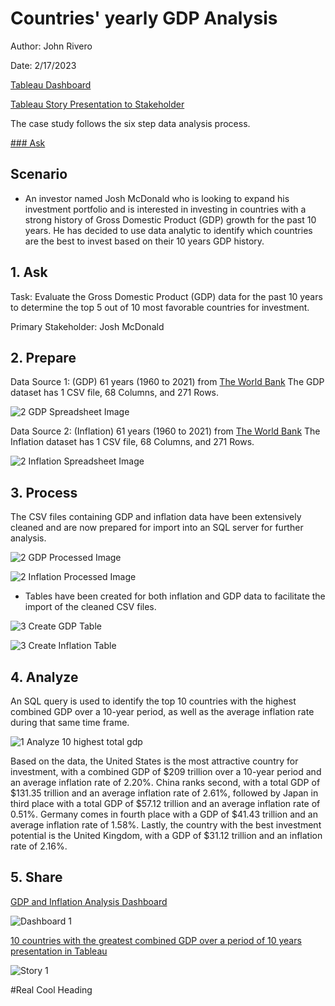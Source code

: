 # Countries' yearly GDP Analysis

Author: John Rivero

Date: 2/17/2023

[Tableau Dashboard](https://public.tableau.com/app/profile/john.r6470/viz/Top10countrieswiththehighestGDPforinvestmentopportunitiesDashboard_/Dashboard1)

[Tableau Story Presentation to Stakeholder](https://public.tableau.com/app/profile/john.r6470/viz/Top10countrieswiththehighestGDPforinvestmentopportunitiesStory_/Story1)

The case study follows the six step data analysis process.

[### Ask](#1-Ask)




## Scenario

- An investor named Josh McDonald who is looking to expand his investment portfolio and is interested in investing in countries with a strong history of Gross Domestic Product (GDP) growth for the past 10 years. He has decided to use data analytic to identify which countries are the best to invest based on their 10 years GDP history.


## 1. Ask

 Task: Evaluate the Gross Domestic Product (GDP) data for the past 10 years to determine the top 5 out of 10 most favorable countries for investment.

 Primary Stakeholder: Josh McDonald


## 2. Prepare

Data Source 1: (GDP) 61 years (1960 to 2021) from [The World Bank](https://data.worldbank.org/indicator/NY.GDP.MKTP.CD)
               The GDP dataset has 1 CSV file, 68 Columns, and 271 Rows.
              
![2  GDP Spreadsheet Image](https://user-images.githubusercontent.com/81208412/219589204-fb67187a-70e5-4823-a29a-8165da4acaa7.jpg)

              
Data Source 2: (Inflation) 61 years (1960 to 2021) from [The World Bank](https://data.worldbank.org/indicator/FP.CPI.TOTL.ZG)
               The Inflation dataset has 1 CSV file, 68 Columns, and 271 Rows.

![2  Inflation Spreadsheet Image](https://user-images.githubusercontent.com/81208412/219589224-48e4bad4-e664-418f-ade6-faea432308c3.jpg)


## 3. Process

The CSV files containing GDP and inflation data have been extensively cleaned and are now prepared for import into an SQL server for further analysis.

![2  GDP Processed Image](https://user-images.githubusercontent.com/81208412/219591776-81e8f5b6-1acd-40bc-a64d-d3a4631c9f2f.jpg)

![2  Inflation Processed Image](https://user-images.githubusercontent.com/81208412/219591804-b046cd5c-70dc-4ea0-8504-e64a9b78598f.jpg)


- Tables have been created for both inflation and GDP data to facilitate the import of the cleaned CSV files.

![3  Create GDP Table](https://user-images.githubusercontent.com/81208412/219590392-a0a8ad2d-d2be-430d-af65-6019a8a277b2.jpg)

![3  Create Inflation Table](https://user-images.githubusercontent.com/81208412/219590422-f0128f1f-43a6-44c9-827d-2e6ac33312b8.jpg)


## 4. Analyze

An SQL query is used to identify the top 10 countries with the highest combined GDP over a 10-year period, as well as the average inflation rate during that same time frame.

![1  Analyze 10 highest total gdp](https://user-images.githubusercontent.com/81208412/219596265-bf9a2eb8-543b-4634-98ab-519407eac566.jpg)

Based on the data, the United States is the most attractive country for investment, with a combined GDP of $209 trillion over a 10-year period and an average inflation rate of 2.20%. China ranks second, with a total GDP of $131.35 trillion and an average inflation rate of 2.61%, followed by Japan in third place with a total GDP of $57.12 trillion and an average inflation rate of 0.51%. Germany comes in fourth place with a GDP of $41.43 trillion and an average inflation rate of 1.58%. Lastly, the country with the best investment potential is the United Kingdom, with a GDP of $31.12 trillion and an inflation rate of 2.16%.


## 5. Share

[GDP and Inflation Analysis Dashboard](https://public.tableau.com/app/profile/john.r6470/viz/Top10countrieswiththehighestGDPforinvestmentopportunitiesDashboard_/Dashboard1)

![Dashboard 1](https://user-images.githubusercontent.com/81208412/219598626-c8beecb5-1553-4256-9f6a-640414c91e94.png)

[10 countries with the greatest combined GDP over a period of 10 years presentation in Tableau](https://public.tableau.com/app/profile/john.r6470/viz/Top10countrieswiththehighestGDPforinvestmentopportunities_/Story1)

![Story 1](https://user-images.githubusercontent.com/81208412/219599366-ddc5edb8-797a-4c11-8cdf-b305d899cd9e.png)


#Real Cool Heading
